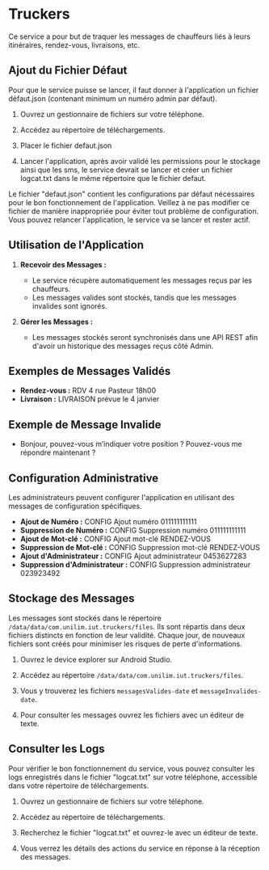 # Truckers

Ce service a pour but de traquer les messages de chauffeurs liés à leurs itinéraires, rendez-vous, livraisons, etc.

## Ajout du Fichier Défaut

Pour que le service puisse se lancer, il faut donner à l'application un fichier défaut.json (contenant minimum un numéro admin par défaut).

1. Ouvrez un gestionnaire de fichiers sur votre téléphone.

2. Accédez au répertoire de téléchargements.

3. Placer le fichier defaut.json

4. Lancer l'application, après avoir validé les permissions pour le stockage ainsi que les sms, le service devrait se lancer et créer un fichier logcat.txt dans le même répertoire que le fichier defaut. 


Le fichier "defaut.json" contient les configurations par défaut nécessaires pour le bon fonctionnement de l'application. Veillez à ne pas modifier ce fichier de manière inappropriée pour éviter tout problème de configuration.
Vous pouvez relancer l'application, le service va se lancer et rester actif.


## Utilisation de l'Application

1. **Recevoir des Messages :**
   - Le service récupère automatiquement les messages reçus par les chauffeurs.
   - Les messages valides sont stockés, tandis que les messages invalides sont ignorés.

2. **Gérer les Messages :**
   - Les messages stockés seront synchronisés dans une API REST afin d'avoir un historique des messages reçus côté Admin.

## Exemples de Messages Validés

- **Rendez-vous :** RDV 4 rue Pasteur 18h00
- **Livraison :** LIVRAISON prévue le 4 janvier

## Exemple de Message Invalide

- Bonjour, pouvez-vous m’indiquer votre position ? Pouvez-vous me répondre maintenant ?

## Configuration Administrative

Les administrateurs peuvent configurer l'application en utilisant des messages de configuration spécifiques.

- **Ajout de Numéro :** CONFIG Ajout numéro 011111111111
- **Suppression de Numéro :** CONFIG Suppression numéro 011111111111
- **Ajout de Mot-clé :** CONFIG Ajout mot-clé RENDEZ-VOUS
- **Suppression de Mot-clé :** CONFIG Suppression mot-clé RENDEZ-VOUS
- **Ajout d'Administrateur :** CONFIG Ajout administrateur 0453627283
- **Suppression d'Administrateur :** CONFIG Suppression administrateur 023923492

## Stockage des Messages

Les messages sont stockés dans le répertoire `/data/data/com.unilim.iut.truckers/files`. Ils sont répartis dans deux fichiers distincts en fonction de leur validité. Chaque jour, de nouveaux fichiers sont créés pour minimiser les risques de perte d'informations.

1. Ouvrez le device explorer sur Android Studio.

2. Accédez au répertoire `/data/data/com.unilim.iut.truckers/files`.

3. Vous y trouverez les fichiers `messagesValides-date` et `messageInvalides-date`.

4. Pour consulter les messages ouvrez les fichiers avec un éditeur de texte.



## Consulter les Logs

Pour vérifier le bon fonctionnement du service, vous pouvez consulter les logs enregistrés dans le fichier "logcat.txt" sur votre téléphone, accessible dans votre répertoire de téléchargements.

1. Ouvrez un gestionnaire de fichiers sur votre téléphone.

2. Accédez au répertoire de téléchargements.

3. Recherchez le fichier "logcat.txt" et ouvrez-le avec un éditeur de texte.

4. Vous verrez les détails des actions du service en réponse à la réception des messages.


